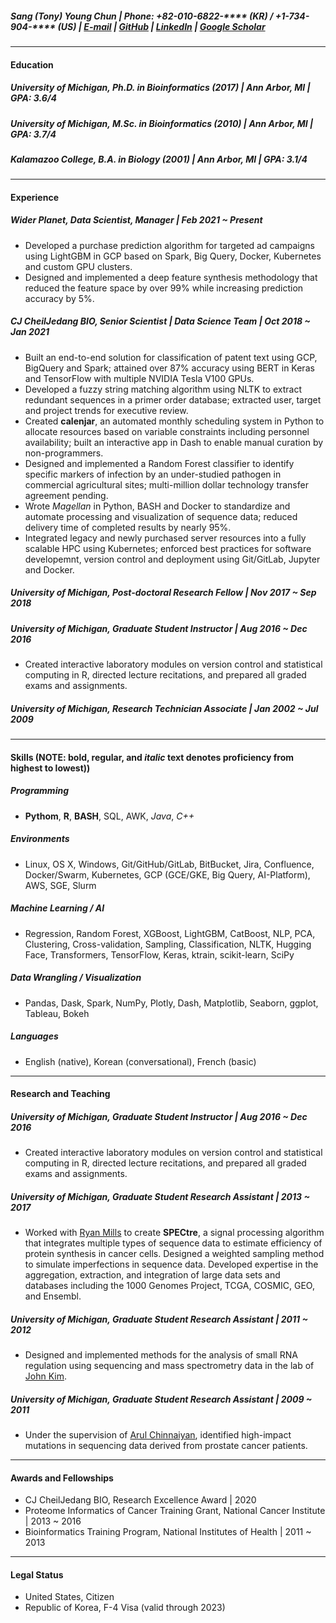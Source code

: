 ##### **Sang (Tony) Young Chun** |  Phone: +82-010-6822-**** (KR) / +1-734-904-**** (US) | [E-mail](mailto:stonyc@gmail.com) | [GitHub](https://github.com/stonyc) | [LinkedIn](https://linkedin.com/in/stonyc) | [Google Scholar](https://scholar.google.com/citations?hl=en&user=D1pQub8AAAAJ)
---
#### **Education**
##### University of Michigan, Ph.D. in Bioinformatics (2017) | Ann Arbor, MI | GPA: 3.6/4
##### University of Michigan, M.Sc. in Bioinformatics (2010) | Ann Arbor, MI | GPA: 3.7/4
##### Kalamazoo College, B.A. in Biology (2001) | Ann Arbor, MI | GPA: 3.1/4
---
#### **Experience**
##### Wider Planet, Data Scientist, Manager | Feb 2021 ~ Present
* Developed a purchase prediction algorithm for targeted ad campaigns using LightGBM in GCP based on Spark, Big Query, Docker, Kubernetes and custom GPU clusters.
* Designed and implemented a deep feature synthesis methodology that reduced the feature space by over 99% while increasing prediction accuracy by 5%.

##### CJ CheilJedang BIO, Senior Scientist | Data Science Team | Oct 2018 ~ Jan 2021
* Built an end-to-end solution for classification of patent text using GCP, BigQuery and Spark; attained over 87% accuracy using BERT in Keras and TensorFlow with multiple NVIDIA Tesla V100 GPUs.
* Developed a fuzzy string matching algorithm using NLTK to extract redundant sequences in a primer order database; extracted user, target and project trends for executive review.
* Created **calenjar**, an automated monthly scheduling system in Python to allocate resources based on variable constraints including personnel availability; built an interactive app in Dash to enable manual curation by non-programmers.
* Designed and implemented a Random Forest classifier to identify specific markers of infection by an under-studied pathogen in commercial agricultural sites; multi-million dollar technology transfer agreement pending.
* Wrote *Magellan* in Python, BASH and Docker to standardize and automate processing and visualization of sequence data; reduced delivery time of completed results by nearly 95%.
* Integrated legacy and newly purchased server resources into a fully scalable HPC using Kubernetes; enforced best practices for software developemnt, version control and deployment using Git/GitLab, Jupyter and Docker.

##### University of Michigan, Post-doctoral Research Fellow | Nov 2017 ~ Sep 2018

##### University of Michigan, Graduate Student Instructor | Aug 2016 ~ Dec 2016
* Created interactive laboratory modules on version control and statistical computing in R, directed lecture recitations, and prepared all graded exams and assignments.

##### University of Michigan, Research Technician Associate | Jan 2002 ~ Jul 2009
---
#### **Skills** (NOTE: **bold**, regular, and *italic* text denotes proficiency from highest to lowest))
##### Programming
* **Pythom**, **R**, **BASH**, SQL, AWK, *Java*, *C++*

##### Environments
* Linux, OS X, Windows, Git/GitHub/GitLab, BitBucket, Jira, Confluence, Docker/Swarm, Kubernetes, GCP (GCE/GKE, Big Query, AI-Platform), AWS, SGE, Slurm

##### Machine Learning / AI
* Regression, Random Forest, XGBoost, LightGBM, CatBoost, NLP, PCA, Clustering, Cross-validation, Sampling, Classification, NLTK, Hugging Face, Transformers, TensorFlow, Keras, ktrain, scikit-learn, SciPy

##### Data Wrangling / Visualization
* Pandas, Dask, Spark, NumPy, Plotly, Dash, Matplotlib, Seaborn, ggplot, Tableau, Bokeh

##### Languages
* English (native), Korean (conversational), French (basic)
---
#### **Research and Teaching**
##### University of Michigan, Graduate Student Instructor | Aug 2016 ~ Dec 2016
* Created interactive laboratory modules on version control and statistical computing in R, directed lecture recitations, and prepared all graded exams and assignments.

##### University of Michigan, Graduate Student Research Assistant | 2013 ~ 2017
* Worked with [Ryan Mills](http://millslab.org) to create **SPECtre**, a signal processing algorithm that integrates multiple types of sequence data to estimate efficiency of protein synthesis in cancer cells. Designed a weighted sampling method to simulate imperfections in sequence data. Developed expertise in the aggregation, extraction, and integration of large data sets and databases including the 1000 Genomes Project, TCGA, COSMIC, GEO, and Ensembl.

##### University of Michigan, Graduate Student Research Assistant | 2011 ~ 2012
* Designed and implemented methods for the analysis of small RNA regulation using sequencing and mass spectrometry data in the lab of [John Kim](https://sites.krieger.jhu.edu/kimlab/).

##### University of Michigan, Graduate Student Research Assistant | 2009 ~ 2011
* Under the supervision of [Arul Chinnaiyan](http://mctp.med.umich.edu/), identified high-impact mutations in sequencing data derived from prostate cancer patients.
---
#### **Awards and Fellowships**
* CJ CheilJedang BIO, Research Excellence Award | 2020
* Proteome Informatics of Cancer Training Grant, National Cancer Institute | 2013 ~ 2016
* Bioinformatics Training Program, National Institutes of Health | 2011 ~ 2013
---
#### **Legal Status**
* United States, Citizen
* Republic of Korea, F-4 Visa (valid through 2023)
